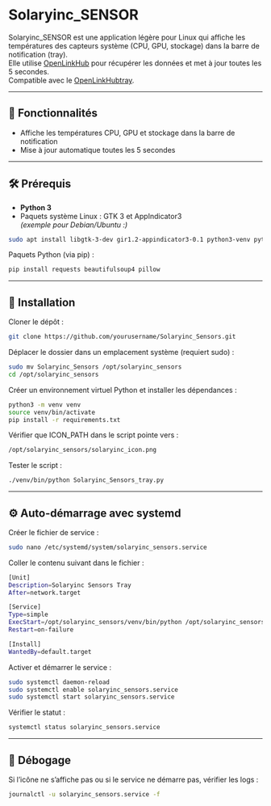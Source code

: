 # Solaryinc_SENSOR

Solaryinc_SENSOR est une application légère pour Linux qui affiche les températures des capteurs système (CPU, GPU, stockage) dans la barre de notification (tray).  
Elle utilise [OpenLinkHub](https://github.com/jurkovic-nikola/OpenLinkHub) pour récupérer les données et met à jour toutes les 5 secondes.  
Compatible avec le [OpenLinkHubtray](https://github.com/jurkovic-nikola/openlinkhub-tray).

---

## 🚀 Fonctionnalités

- Affiche les températures CPU, GPU et stockage dans la barre de notification
- Mise à jour automatique toutes les 5 secondes

---

## 🛠️ Prérequis

- **Python 3**
- Paquets système Linux : GTK 3 et AppIndicator3  
  *(exemple pour Debian/Ubuntu :)*

```bash
sudo apt install libgtk-3-dev gir1.2-appindicator3-0.1 python3-venv python3-pip
```

Paquets Python (via pip) :

```bash
pip install requests beautifulsoup4 pillow
```

---

## 💾 Installation

Cloner le dépôt :

```bash
git clone https://github.com/yourusername/Solaryinc_Sensors.git
```

Déplacer le dossier dans un emplacement système (requiert sudo) :

```bash
sudo mv Solaryinc_Sensors /opt/solaryinc_sensors
cd /opt/solaryinc_sensors
```

Créer un environnement virtuel Python et installer les dépendances :

```bash
python3 -m venv venv
source venv/bin/activate
pip install -r requirements.txt
```

Vérifier que ICON_PATH dans le script pointe vers :

```bash
/opt/solaryinc_sensors/solaryinc_icon.png
```

Tester le script :

```bash
./venv/bin/python Solaryinc_Sensors_tray.py
```

---

## ⚙️ Auto-démarrage avec systemd

Créer le fichier de service :

```bash
sudo nano /etc/systemd/system/solaryinc_sensors.service
```

Coller le contenu suivant dans le fichier :

```bash
[Unit]
Description=Solaryinc Sensors Tray
After=network.target

[Service]
Type=simple
ExecStart=/opt/solaryinc_sensors/venv/bin/python /opt/solaryinc_sensors/Solaryinc_Sensors_tray.py
Restart=on-failure

[Install]
WantedBy=default.target
```

Activer et démarrer le service :

```bash
sudo systemctl daemon-reload
sudo systemctl enable solaryinc_sensors.service
sudo systemctl start solaryinc_sensors.service
```

Vérifier le statut :

```bash
systemctl status solaryinc_sensors.service
```

---

## 🔧 Débogage

Si l’icône ne s’affiche pas ou si le service ne démarre pas, vérifier les logs :

```bash
journalctl -u solaryinc_sensors.service -f
```
